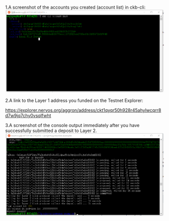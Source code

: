 1.A screenshot of the accounts you created (account list) in ckb-cli:
![avatar](1_L1_address.png)


2.A link to the Layer 1 address you funded on the Testnet Explorer:

https://explorer.nervos.org/aggron/address/ckt1qyqr50h928r45ahylwcqrr8d7w9jq7chy0vsqlfwht

3.A screenshot of the console output immediately after you have successfully submitted a deposit to Layer 2.
![avatar](2_deposit.png)
